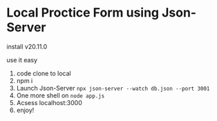 # Local Proctice Form using Json-Server

install v20.11.0

use it easy

1. code clone to local
2. npm i 
3. Launch Json-Server `npx json-server --watch db.json --port 3001`
4. One more shell on `node app.js`
5. Acsess localhost:3000
6. enjoy!


